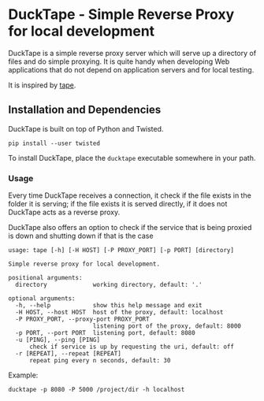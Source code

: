 # DuckTape - Simple Reverse Proxy for local development

DuckTape is a simple reverse proxy server which will serve up a directory of files
and do simple proxying.  It is quite handy when developing Web
applications that do not depend on application servers and for local testing.

It is inspired by [tape](https://github.com/metajack/tape).


## Installation and Dependencies

DuckTape is built on top of Python and Twisted.

	pip install --user twisted

To install DuckTape, place the `ducktape` executable somewhere in your path.


### Usage

Every time DuckTape receives a connection, it check if the file exists in the folder it is serving;
if the file exists it is served directly, if it does not DuckTape acts as a reverse proxy.

DuckTape also offers an option to check if the service that is being proxied is down
and shutting down if that is the case

```
usage: tape [-h] [-H HOST] [-P PROXY_PORT] [-p PORT] [directory]

Simple reverse proxy for local development.

positional arguments:
  directory             working directory, default: '.'

optional arguments:
  -h, --help            show this help message and exit
  -H HOST, --host HOST  host of the proxy, default: localhost
  -P PROXY_PORT, --proxy-port PROXY_PORT
                        listening port of the proxy, default: 8000
  -p PORT, --port PORT  listening port, default: 8080
  -u [PING], --ping [PING]
  	  check if service is up by requesting the uri, default: off
  -r [REPEAT], --repeat [REPEAT]
  	  repeat ping every n seconds, default: 30
```

Example:

	ducktape -p 8080 -P 5000 /project/dir -h localhost
